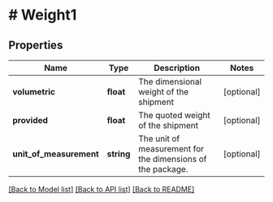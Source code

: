 # # Weight1

## Properties

Name | Type | Description | Notes
------------ | ------------- | ------------- | -------------
**volumetric** | **float** | The dimensional weight of the shipment | [optional]
**provided** | **float** | The quoted weight of the shipment | [optional]
**unit_of_measurement** | **string** | The unit of measurement for the dimensions of the package. | [optional]

[[Back to Model list]](../../README.md#models) [[Back to API list]](../../README.md#endpoints) [[Back to README]](../../README.md)
